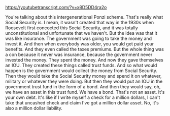 https://youtubetranscript.com/?v=x8D5DD4ra2o

 You're talking about this intergenerational Ponzi scheme. That's really what Social Security is. I mean, it wasn't created that way in the 1930s when Roosevelt first concocted this Social Security, and it was totally unconstitutional and unfortunate that we haven't. But the idea was that it was like insurance. The government was going to take the money and invest it. And then when everybody was older, you would get paid your benefits. And they even called the taxes premiums. But the whole thing was a con because it never was insurance, because the government never invested the money. They spent the money. And now they gave themselves an IOU. They created these things called trust funds. And so what would happen is the government would collect the money from Social Security. Then they would take the Social Security money and spend it on whatever, military or whatever they were doing. But then they would put an IOU in the government trust fund in the form of a bond. And then they would say, oh, we have an asset in this trust fund. We have a bond. That's not an asset. It's your own debt. It's like if I write myself a check for a million dollars, I can't take that uncashed check and claim I've got a million dollar asset. No, it's also a million dollar liability.